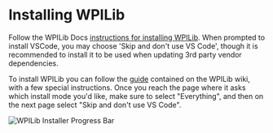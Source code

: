 # Installing WPILib
Follow the WPILib Docs [instructions for installing WPILib](https://docs.wpilib.org/en/stable/docs/zero-to-robot/step-2/wpilib-setup.html#wpilib-installation-guide). When prompted to install VSCode, you may choose 'Skip and don't use VS Code', though it is recommended to install it to be used when updating 3rd party vendor dependencies.

To install WPILib you can follow the [guide](https://www.jetbrains.com/help/idea/installation-guide.html) contained on the WPILib wiki, with a few special instructions. Once you reach the page where it asks which install mode you'd like, make sure to select "Everything", and then on the next page select "Skip and don't use VS Code".

![WPILib Installer Progress Bar](https://docs.wpilib.org/en/stable/_images/installer-installing.webp)
